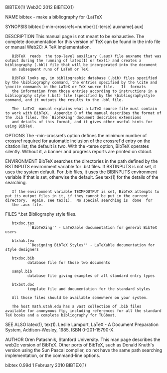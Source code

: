 BIBTEX(1)                                                                                         Web2C 2012                                                                                        BIBTEX(1)



NAME
       bibtex - make a bibliography for (La)TeX

SYNOPSIS
       bibtex [-min-crossrefs=number] [-terse] auxname[.aux]

DESCRIPTION
       This manual page is not meant to be exhaustive.  The complete documentation for this version of TeX can be found in the info file or manual Web2C: A TeX implementation.

       BibTeX  reads  the top-level auxiliary (.aux) file auxname that was output during the running of latex(1) or tex(1) and creates a bibliography (.bbl) file that will be incorporated into the document
       on subsequent runs of LaTeX or TeX.

       BibTeX looks up, in bibliographic database (.bib) files specified by the \bibliography command, the entries specified by the \cite and \nocite commands in the LaTeX or TeX source file.   It  formats
       the information from those entries according to instructions in a bibliography style (.bst) file (specified by the \bibliographystyle command, and it outputs the results to the .bbl file.

       The  LaTeX  manual explains what a LaTeX source file must contain to work with BibTeX.  Appendix B of the manual describes the format of the .bib files. The `BibTeXing' document describes extensions
       and details of this format, and it gives other useful hints for using BibTeX.

OPTIONS
       The -min-crossrefs option defines the minimum number of crossref required for automatic inclusion of the crossref'd entry on the citation list; the default is two.  With the  -terse  option,  BibTeX
       operates silently.  Without it, a banner and progress reports are printed on stdout.

ENVIRONMENT
       BibTeX  searches the directories in the path defined by the BSTINPUTS environment variable for .bst files. If BSTINPUTS is not set, it uses the system default.  For .bib files, it uses the BIBINPUTS
       environment variable if that is set, otherwise the default.  See tex(1) for the details of the searching.

       If the environment variable TEXMFOUTPUT is set, BibTeX attempts to put its output files in it, if they cannot be put in the current directory.  Again, see tex(1).  No special searching is  done  for
       the .aux file.

FILES
       *.bst  Bibliography style files.

       btxdoc.tex
              ``BibTeXing'' - LaTeXable documentation for general BibTeX users

       btxhak.tex
              ``Designing BibTeX Styles'' - LaTeXable documentation for style designers

       btxdoc.bib
              database file for those two documents

       xampl.bib
              database file giving examples of all standard entry types

       btxbst.doc
              template file and documentation for the standard styles

       All those files should be available somewhere on your system.

       The host math.utah.edu has a vast collection of .bib files available for anonymous ftp, including references for all the standard TeX books and a complete bibliography for TUGboat.

SEE ALSO
       latex(1), tex(1).
       Leslie Lamport, LaTeX - A Document Preparation System, Addison-Wesley, 1985, ISBN 0-201-15790-X.

AUTHOR
       Oren  Patashnik, Stanford University.  This man page describes the web2c version of BibTeX.  Other ports of BibTeX, such as Donald Knuth's version using the Sun Pascal compiler, do not have the same
       path searching implementation, or the command-line options.



bibtex 0.99d                                                                                   1 February 2010                                                                                      BIBTEX(1)
